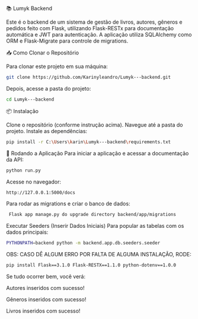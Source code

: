  📚 Lumyk Backend

Este é o backend de um sistema de gestão de livros, autores, gêneros e pedidos feito com Flask, utilizando Flask-RESTx para documentação automática e JWT para autenticação. A aplicação utiliza SQLAlchemy como ORM e Flask-Migrate para controle de migrations.

 📥 Como Clonar o Repositório

Para clonar este projeto em sua máquina:
  
  ```bash
  git clone https://github.com/Karinyleandro/Lumyk---backend.git
  ```
Depois, acesse a pasta do projeto:

  ```bash
  cd Lumyk---backend
  ```

📦 Instalação

Clone o repositório (conforme instrução acima).
Navegue até a pasta do projeto.
Instale as dependências:

```bash
pip install -r C:\Users\karin\Lumyk---backend\requirements.txt
```

🚀 Rodando a Aplicação
Para iniciar a aplicação e acessar a documentação da API:
```bash
python run.py
```
Acesse no navegador:
```bash
http://127.0.0.1:5000/docs
```

Para rodar as migrations e criar o banco de dados:
```bash
 Flask app manage.py do upgrade directory backend/app/migrations
```

Executar Seeders (Inserir Dados Iniciais)
Para popular as tabelas com os dados principais:
```bash
PYTHONPATH=backend python -m backend.app.db.seeders.seeder
```

OBS: CASO DÊ ALGUM ERRO POR FALTA DE ALGUMA INSTALAÇÃO, RODE:
```bash
pip install Flask==3.1.0 Flask-RESTX==1.1.0 python-dotenv==1.0.0
```

Se tudo ocorrer bem, você verá:

  Autores inseridos com sucesso!
  
  Gêneros inseridos com sucesso!
  
  Livros inseridos com sucesso!
